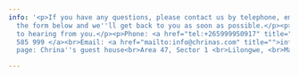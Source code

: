 ```yaml
---
info: '<p>If you have any questions, please contact us by telephone, email or fill
  the form below and we''ll get back to you as soon as possible.</p><p>We look forward
  to hearing from you.</p><p>Phone: <a href="tel:+265999950917" title="">+265 886
  585 999 </a><br>Email: <a href="mailto:info@chrinas.com" title="">info@chrinas.com</a></p><p>Facebook
  page: Chrina''s guest house<br>Area 47, Sector 1 <br>Lilongwe, <br>Malawi</p>'

---
```


